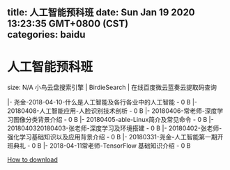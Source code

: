 
title: 人工智能预科班
date: Sun Jan 19 2020 13:23:35 GMT+0800 (CST)    
categories: baidu
---

# 人工智能预科班
size: N/A
 小鸟云盘搜索引擎 | BirdieSearch | 在线百度微云蓝奏云提取码查询
 
|- 尧金-2018-04-10-什么是人工智能及各行各业中的人工智能 - 0 B
|- 20180408-人工智能应用-人脸识别技术剖析 - 0 B
|- 20180406-常老师-深度学习图像分类背景介绍 - 0 B
|- 20180405-able-Linux简介及常见命令 - 0 B
|- 2018040320180403-张老师-深度学习及环境搭建 - 0 B
|- 20180402-张老师-强化学习基础知识以及应用背景介绍 - 0 B
|- 20180331-尧金-人工智能第一期开班典礼 - 0 B
|- 2018-04-11常老师-TensorFlow 基础知识介绍 - 0 B

[How to download](https://bpcam.bemobtrk.com/go/2ceec3aa-1ca2-46d6-b9ff-aaa5c184517c?jno=559)
